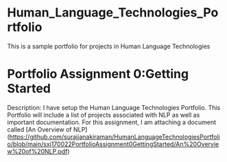 # Human_Language_Technologies_Portfolio
This is a sample portfolio for projects in Human Language Technologies

# Portfolio Assignment 0:Getting Started
Description: I have setup the Human Language Technologies Portfolio. This Portfolio will include a list of projects associated with NLP as well as important documentation.
For this assignment, I am attaching a document called
[An Overview of NLP] (https://github.com/surajjanakiraman/HumanLanguageTechnologiesPortfolio/blob/main/sxj170022PortfolioAssignment0GettingStarted/An%20Overview%20of%20NLP.pdf)
